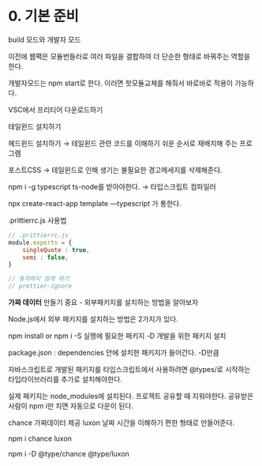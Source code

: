 # 0. 기본 준비

build 모드와 개발자 모드

이전에 웹팩은 모듈번들러로 여러 파일을 결합하여 더 단순한 형태로 바꿔주는 역할을 한다.

개발자모드는 npm start로 한다. 이러면 핫모듈교체를 해줘서 바로바로 적용이 가능하다.

VSC에서 프리티어 다운로드하기

테일윈드 설치하기

헤드윈드 설치하기 → 테일윈드 관련 코드를 이해하기 쉬운 순서로 재배치해 주는 프로그램

포스트CSS → 테일윈드로 인해 생기는 불필요한 경고메세지를 삭제해준다.

npm  i -g typescript ts-node를 받아야한다. → 타입스크립트 컴파일러

npx create-react-app template —typescript 가 통한다.

.prittierrc.js 사용법

```jsx
// .prittierrc.js
module.exports = {
	singleQuote : true,
	semi : false,
}

// 동작하지 않게 하기
// prettier-ignore
```

**가짜 데이터** 만들기  중요 - 외부패키지를 설치하는 방법을 알아보자

Node.js에서 외부 패키지를 설치하는 방법은 2가지가 있다. 

npm install or npm i  -S 실행에 필요한 패키지  -D 개발을 위한 패키지 설치   

package.json : dependencies 안에 설치한 패키지가 들어간다. -D만큼

자바스크립트로 개발된 패키지를 타입스크립트에서 사용하려면 @types/로 시작하는 타입라이브러리를 추가로 설치해야한다.

실제 패키지는 node_modules에 설치된다. 프로젝트 공유할 때 지워야한다. 공유받은 사람이 npm i만 치면 자동으로 다운이 된다. 

chance 가짜데이터 제공 luxon 날짜 시간을 이해하기 편한 형태로 만들어준다.

npm i chance luxon

npm i -D @type/chance @type/luxon
